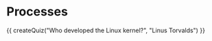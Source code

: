 # Processes

<script src="../quiz.js"></script>

<div id="quiz">
  {{ createQuiz("Who developed the Linux kernel?", "Linus Torvalds") }}
</div>
